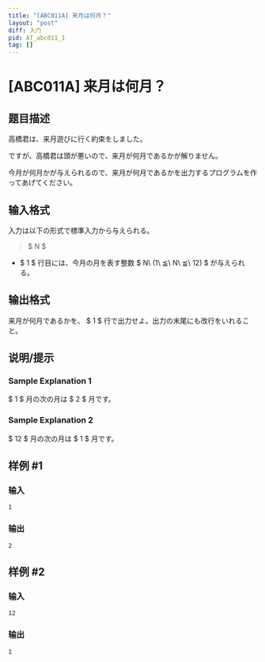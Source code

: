 ```yaml
---
title: "[ABC011A] 来月は何月？"
layout: "post"
diff: 入门
pid: AT_abc011_1
tag: []
---
```


# [ABC011A] 来月は何月？

## 题目描述

[problemUrl]: https://atcoder.jp/contests/abc011/tasks/abc011_1

高橋君は、来月遊びに行く約束をしました。

ですが、高橋君は頭が悪いので、来月が何月であるかが解りません。

今月が何月かが与えられるので、来月が何月であるかを出力するプログラムを作ってあげてください。

## 输入格式

入力は以下の形式で標準入力から与えられる。

> $ N $

- $ 1 $ 行目には、今月の月を表す整数 $ N\ (1\ ≦\ N\ ≦\ 12) $ が与えられる。

## 输出格式

来月が何月であるかを、 $ 1 $ 行で出力せよ。出力の末尾にも改行をいれること。

## 说明/提示

### Sample Explanation 1

$ 1 $ 月の次の月は $ 2 $ 月です。

### Sample Explanation 2

$ 12 $ 月の次の月は $ 1 $ 月です。

## 样例 #1

### 输入

```
1
```

### 输出

```
2
```

## 样例 #2

### 输入

```
12
```

### 输出

```
1
```

